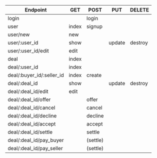 Endpoint                    | GET     | POST     | PUT     | DELETE
--------------------------- | ------- | -------- | ------- | ------
login                       |         | login    |         |
user                        | index   | signup   |         |
user/new                    | new     |          |         |
user/:user\_id              | show    |          | update  | destroy
user/:user\_id/edit         | edit    |          |         |
deal                        | index   |          |         |
deal/:user\_id              | index   |          |         |
deal/:buyer\_id/:seller\_id | index   | create   |         |
deal/:deal\_id              | show    |          | update  | destroy
deal/:deal\_id/edit         | edit    |          |         |
deal/:deal\_id/offer        |         | offer    |         |
deal/:deal\_id/cancel       |         | cancel   |         |
deal/:deal\_id/decline      |         | decline  |         |
deal/:deal\_id/accept       |         | accept   |         |
deal/:deal\_id/settle       |         | settle   |         |
deal/:deal\_id/pay_buyer    |         | (settle) |         |
deal/:deal\_id/pay_seller   |         | (settle) |         |
